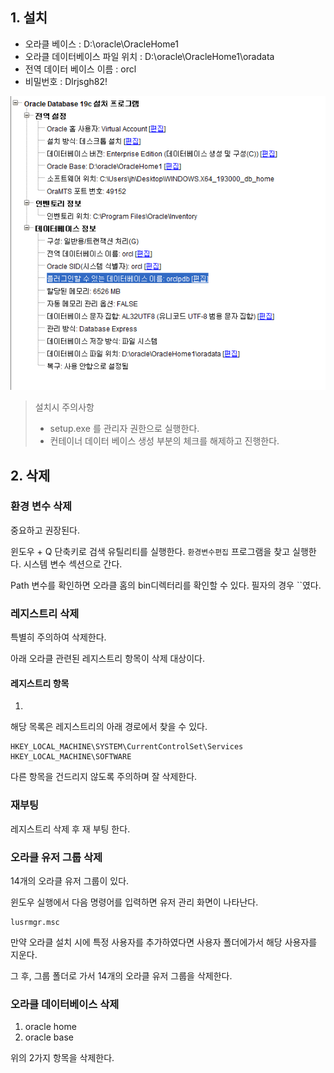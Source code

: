 ## 1. 설치

* 오라클 베이스 : D:\oracle\OracleHome1
* 오라클 데이터베이스 파일 위치 : D:\oracle\OracleHome1\oradata
* 전역 데이터 베이스 이름 : orcl
* 비밀번호 : Dlrjsgh82!

![image-20210417155529490](../assets/images/post/oracle-database/image-20201004193339805.png)

> 설치시 주의사항
>
> - setup.exe 를 관리자 권한으로 실행한다. 
> - 컨테이너 데이터 베이스 생성 부분의 체크를 해제하고 진행한다.

## 2. 삭제

### 환경 변수 삭제

중요하고 권장된다. 

윈도우 + Q 단축키로 검색 유틸리티를 실행한다. `환경변수편집` 프로그램을 찾고 실행한다. 시스템 변수 섹션으로 간다. 

Path 변수를 확인하면 오라클 홈의 bin디렉터리를 확인할 수 있다. 필자의 경우 ``였다.

### 레지스트리 삭제

특별히 주의하여 삭제한다.

아래 오라클 관련된 레지스트리 항목이 삭제 대상이다. 

#### 레지스트리 항목

1. 

해당 목록은 레지스트리의 아래 경로에서 찾을 수 있다.

```
HKEY_LOCAL_MACHINE\SYSTEM\CurrentControlSet\Services
HKEY_LOCAL_MACHINE\SOFTWARE
```

다른 항목을 건드리지 않도록 주의하며 잘 삭제한다.

### 재부팅

레지스트리 삭제 후 재 부팅 한다.

### 오라클 유저 그룹 삭제

14개의 오라클 유저 그룹이 있다.

윈도우 실행에서 다음 명령어를 입력하면 유저 관리 화면이 나타난다. 

```
lusrmgr.msc
```

만약 오라클 설치 시에 특정 사용자를 추가하였다면 사용자 폴더에가서 해당 사용자를 지운다.

그 후, 그룹 폴더로 가서 14개의 오라클 유저 그룹을 삭제한다.

### 오라클 데이터베이스 삭제

1. oracle home
2. oracle base

위의 2가지 항목을 삭제한다.



